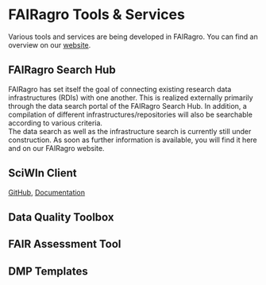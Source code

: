 # FAIRagro Tools & Services

Various tools and services are being developed in FAIRagro.
You can find an overview on our [website]().

<!--Link zu Website einfügen und Liste der Tools anpassen!
Rücksprache mit Manuela was kommt wohin...-->

## FAIRagro Search Hub
<!--Text größtenteils identisch mit "FAIRagro Infrastruktur-Suche"-Abschnitt unter Repositories-->
FAIRagro has set itself the goal of connecting existing research data infrastructures (RDIs) with one another.
This is realized externally primarily through the data search portal of the FAIRagro Search Hub.
In addition, a compilation of different infrastructures/repositories will also be searchable according to various criteria.  
The data search as well as the infrastructure search is currently still under construction.
As soon as further information is available, you will find it here and on our FAIRagro website.

## SciWIn Client
[GitHub](https://github.com/fairagro/m4.4_sciwin_client), [Documentation](https://fairagro.github.io/m4.4_sciwin_client/)

## Data Quality Toolbox

## FAIR Assessment Tool

## DMP Templates
